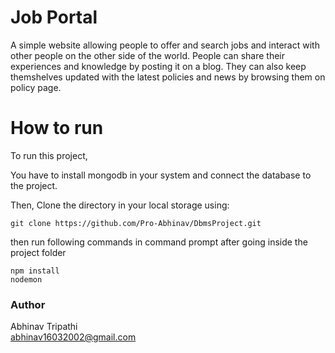 # Job Portal

A simple website allowing people to offer and search jobs and interact with other people on the other side of the world.
People can share their experiences and knowledge by posting it on a blog. They can also keep themshelves updated with the latest policies and news by browsing them on policy page.   

# How to run

To run this project,  

You have to install mongodb in your system and connect the database to the project.

Then, Clone the directory in your local storage using: 
```clone
git clone https://github.com/Pro-Abhinav/DbmsProject.git
```
then run following commands in command prompt after going inside the project folder  

```run
npm install  
nodemon 
```

### Author
Abhinav Tripathi  
abhinav16032002@gmail.com
